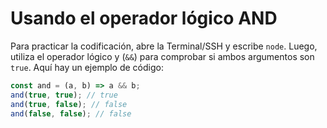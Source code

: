 # Usando el operador lógico AND

Para practicar la codificación, abre la Terminal/SSH y escribe `node`. Luego, utiliza el operador lógico y (`&&`) para comprobar si ambos argumentos son `true`. Aquí hay un ejemplo de código:

```js
const and = (a, b) => a && b;
and(true, true); // true
and(true, false); // false
and(false, false); // false
```
